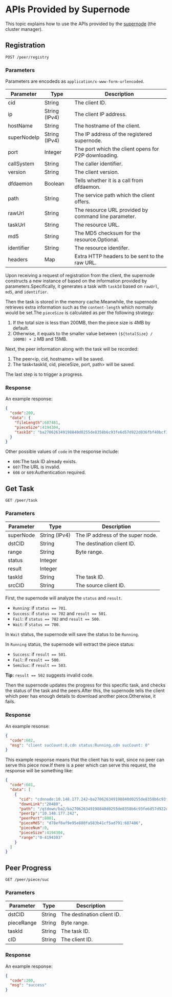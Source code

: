 # APIs Provided by Supernode

This topic explains how to use the APIs provided by the [supernode](overview/terminology.md) (the cluster manager).

## Registration

```
POST /peer/registry
```

### Parameters

Parameters are encodeds as `application/x-www-form-urlencoded`.

| Parameter | Type | Description |
|---|---|---|
| cid | String | The client ID. |
| ip | String (IPv4) | The client IP address. |
| hostName | String | The hostname of the client. |
| superNodeIp | String (IPv4) | The IP address of the registered supernode. |
| port | Integer | The port which the client opens for P2P downloading. |
| callSystem | String | The caller identifier. |
| version | String | The client version. |
| dfdaemon | Boolean | Tells whether it is a call from dfdaemon. |
| path | String | The service path which the client offers. |
| rawUrl | String | The resource URL provided by command line parameter. |
| taskUrl | String | The resource URL. |
| md5 | String | The MD5 checksum for the resource.Optional. |
| identifier | String | The resource identifer. |
| headers | Map | Extra HTTP headers to be sent to the raw URL. |

Upon receiving a request of registration from the client, the supernode constructs a new instance of based on the information provided by parameters.Specifically, it generates a task with `taskId` based on `rawUrl`, `md5`, and `identifier`.

Then the task is stored in the memory cache.Meanwhile, the supernode retrieves extra information such as the `content-length` which normally would be set.The `pieceSize` is calculated as per the following strategy:

1. If the total size is less than 200MB, then the piece size is 4MB by default.
2. Otherwise, it equals to the smaller value between `(${totalSize} / 100MB) + 2` MB and 15MB.

Next, the peer information along with the task will be recorded:

1. The peer<ip, cid, hostname> will be saved.
2. The task<taskId, cid, pieceSize, port, path> will be saved.

The last step is to trigger a progress.

### Response

An example response:

```json
{
  "code":200,
  "data": {
    "fileLength":687481,
    "pieceSize":4194304,
    "taskId": "ba270626349198840d0255de8358b6c93fe6d57d922d036fbf40bcf3499f44a8"
  }
}
```

Other possible values of `code` in the response include:

- `606`:The task ID already exists.
- `607`:The URL is invalid.
- `608` or `609`:Authentication required.

## Get Task

```
GET /peer/task
```

### Parameters

| Parameter | Type | Description |
|---|---|---|
| superNode | String (IPv4) | The IP address of the super node. |
| dstCID | String | The destination client ID. |
| range | String | Byte range. |
| status | Integer |  |
| result | Integer |  |
| taskId | String | The task ID. |
| srcCID | String | The source client ID. |

First, the supernode will analyze the `status` and `result`.

- `Running`: if `status == 701`.
- `Success`: if `status == 702` and `result == 501`.
- `Fail`: if `status == 702` and `result == 500`.
- `Wait`: if `status == 700`.

In `Wait` status, the supernode will save the status to be `Running`.

In `Running` status, the supernode will extract the piece status:

- `Success`: if `result == 501`.
- `Fail`: if `result == 500`.
- `SemiSuc`: if `result == 503`.

**Tip:** `result == 502` suggests invalid code.

Then the supernode updates the progress for this specific task, and checks the status of  the task and the peers.After this, the supernode tells the client which peer has enough details to download another piece.Otherwise, it fails.

### Response

An example resonse:

```json
{
  "code":602,
  "msg": "client sucCount:0,cdn status:Running,cdn sucCount: 0"
}
```

This example response means that the client has to wait, since no peer can serve this piece now.If there is a peer which can serve this request, the response will be something like:

```json
{
  "code":601,
  "data": [
    {
      "cid": "cdnnode:10.148.177.242~ba270626349198840d0255de8358b6c93fe6d57d922d036fbf40bcf3499f44a8",
      "downLink":"20480",
      "path": "/qtdown/ba2/ba270626349198840d0255de8358b6c93fe6d57d922d036fbf40bcf3499f44a8",
      "peerIp":"10.148.177.242",
      "peerPort":8001,
      "pieceMd5": "d78ef0af9e95e880fa583b41cf5ad791:687486",
      "pieceNum":0,
      "pieceSize":4194304,
      "range":"0-4194303"
    }
  ]
}
```

## Peer Progress

```
GET /peer/piece/suc
```

### Parameters

| Parameter | Type | Description |
|---|---|---|
| dstCID | String | The destination client ID. |
| pieceRange | String | Byte range. |
| taskId | String | The task ID. |
| cID | String | The client ID. |

### Response

An example response:

```json
{
  "code":200,
  "msg": "success"
}
```